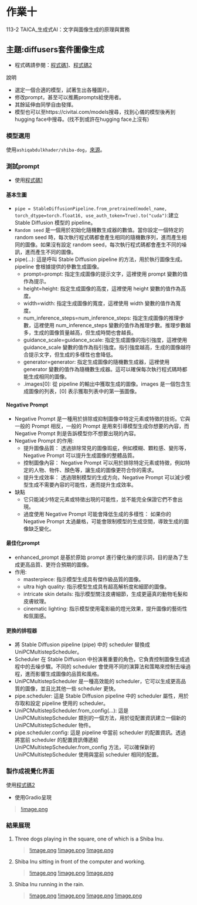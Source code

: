 # 作業十
113-2 TAICA_生成式AI：文字與圖像生成的原理與實務

## 主題:diffusers套件圖像生成
- 程式碼請參閱：[程式碼1](113_2GenAI_HW10.ipynb)、[程式碼2](113_2GenAI_HW10_g.ipynb)

說明
- 選定一個合適的模型，試著生出各種圖片。
- 修改prompt，甚至可以推薦prompts給使用者。
- 其餘延伸由同學自由發揮。
- 模型也可以至https://civitai.com/models搜尋，找到心儀的模型後再到hugging face中搜尋。(找不到或許在hugging face上沒有)

### 模型選用
使用```ashiqabdulkhader/shiba-dog```，[來源](https://huggingface.co/ashiqabdulkhader/shiba-dog)。

### 測試prompt
- 使用[程式碼1](113_2GenAI_HW10.ipynb)
#### 基本生圖
- ```pipe = StableDiffusionPipeline.from_pretrained(model_name, torch_dtype=torch.float16, use_auth_token=True).to("cuda")```:建立 Stable Diffusion 模型的 pipeline。
- ```Random seed``` 是一個用於初始化隨機數生成器的數值。當你設定一個特定的 random seed 時，每次執行程式碼都會產生相同的隨機數序列，進而產生相同的圖像。如果沒有設定 random seed，每次執行程式碼都會產生不同的噪訊，進而產生不同的圖像。
- pipe(...): 這是呼叫 Stable Diffusion pipeline 的方法，用於執行圖像生成。pipeline 會根據提供的參數生成圖像。
  - prompt=prompt: 指定生成圖像的提示文字，這裡使用 prompt 變數的值作為提示。
  - height=height: 指定生成圖像的高度，這裡使用 height 變數的值作為高度。
  - width=width: 指定生成圖像的寬度，這裡使用 width 變數的值作為寬度。
  - num_inference_steps=num_inference_steps: 指定生成圖像的推理步數，這裡使用 num_inference_steps 變數的值作為推理步數。推理步數越多，生成的圖像質量越高，但生成時間也會越長。
  - guidance_scale=guidance_scale: 指定生成圖像的指引強度，這裡使用 guidance_scale 變數的值作為指引強度。指引強度越高，生成的圖像越符合提示文字，但生成的多樣性也會降低。
  - generator=generator: 指定生成圖像的隨機數生成器，這裡使用 generator 變數的值作為隨機數生成器。這可以確保每次執行程式碼時都能生成相同的圖像。
  - .images[0]: 從 pipeline 的輸出中獲取生成的圖像。images 是一個包含生成圖像的列表，[0] 表示獲取列表中的第一張圖像。
#### Negative Prompt
- Negative Prompt 是一種用於排除或抑制圖像中特定元素或特徵的技術。它與一般的 Prompt 相反，一般的 Prompt 是用來引導模型生成你想要的內容，而 Negative Prompt 則是告訴模型你不想要出現的內容。
- Negative Prompt 的作用:
  - 提升圖像品質： 透過排除常見的圖像瑕疵，例如模糊、顆粒感、變形等，Negative Prompt 可以提升生成圖像的整體品質。
  - 控制圖像內容： Negative Prompt 可以用於排除特定元素或特徵，例如特定的人物、物件、顏色等，讓生成的圖像更符合你的需求。
  - 提升生成效率： 透過限制模型的生成方向，Negative Prompt 可以減少模型生成不需要內容的可能性，進而提升生成效率。
- 缺點
  - 它只能減少特定元素或特徵出現的可能性，並不能完全保證它們不會出現。
  - 過度使用 Negative Prompt 可能會降低生成的多樣性： 如果你的 Negative Prompt 太過嚴格，可能會限制模型的生成空間，導致生成的圖像缺乏變化。
#### 最佳化prompt
- enhanced_prompt 是基於原始 prompt 進行優化後的提示詞，目的是為了生成更高品質、更符合預期的圖像。
- 作用:
  - masterpiece: 指示模型生成具有傑作級品質的圖像。
  - ultra high quality: 指示模型生成具有超高解析度和細節的圖像。
  - intricate skin details: 指示模型關注皮膚細節，生成更逼真的動物毛髮和皮膚紋理。
  - cinematic lighting: 指示模型使用電影級的燈光效果，提升圖像的藝術性和氛圍感。
#### 更換的排程器
- 將 Stable Diffusion pipeline (pipe) 中的 scheduler 替換成 UniPCMultistepScheduler。
- Scheduler 在 Stable Diffusion 中扮演著重要的角色，它負責控制圖像生成過程中的去噪步驟。不同的 scheduler 會使用不同的演算法和策略來控制去噪過程，進而影響生成圖像的品質和風格。
- UniPCMultistepScheduler 是一種高效能的 scheduler，它可以生成更高品質的圖像，並且比其他一些 scheduler 更快。
- pipe.scheduler: 這是 Stable Diffusion pipeline 中的 scheduler 屬性，用於存取和設定 pipeline 使用的 scheduler。
- UniPCMultistepScheduler.from_config(...): 這是 UniPCMultistepScheduler 類別的一個方法，用於從配置資訊建立一個新的 UniPCMultistepScheduler 物件。
- pipe.scheduler.config: 這是 pipeline 中當前 scheduler 的配置資訊。透過將當前 scheduler 的配置資訊傳遞給 UniPCMultistepScheduler.from_config 方法，可以確保新的 UniPCMultistepScheduler 使用與當前 scheduler 相同的配置。
### 製作成視覺化界面
使用[程式碼2](113_2GenAI_HW10_g.ipynb)
- 使用Gradio呈現
> [!image.png](hw10-11.png)

### 結果展現
1. Three dogs playing in the square, one of which is a Shiba Inu.
   > [!image.png](hw10-1.png)
   > [!image.png](hw10-2.png)
   > [!image.png](hw10-3.png)
2. Shiba Inu sitting in front of the computer and working.
   > [!image.png](hw10-4.png)
   > [!image.png](hw10-5.png)
   > [!image.png](hw10-6.png)
3. Shiba Inu running in the rain.
   > [!image.png](hw10-7.png)
   > [!image.png](hw10-8.png)
   > [!image.png](hw10-9.png)
   > [!image.png](hw10-10.png)
